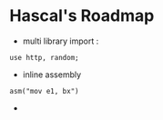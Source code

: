 # Hascal's Roadmap
- multi library import :
```
use http, random;
```

- inline assembly
```
asm("mov e1, bx")
```
- 
